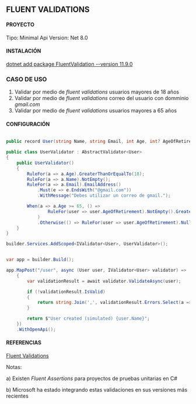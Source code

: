 ## FLUENT VALIDATIONS

#### PROYECTO
Tipo: Minimal Api
Version: Net 8.0

#### INSTALACIÓN
[dotnet add package FluentValidation --version 11.9.0](https://www.nuget.org/packages/FluentValidation/)

### CASO DE USO
1. Validar por medio de _fluent validations_ usuarios mayores de 18 años 
2. Validar por medio de _fluent validations_ correo del usuario con domminio _gmail.com_
3. Validar por medio de _fluent validations_ usuarios mayores a 65 años
   
#### CONFIGURACIÓN

```csharp

public record User(string Name, string Email, int Age, int? AgeOfRetirement);

public class UserValidator : AbstractValidator<User>
{
    public UserValidator()
    {
        RuleFor(a => a.Age).GreaterThanOrEqualTo(18);
        RuleFor(a => a.Name).NotEmpty();
        RuleFor(a => a.Email).EmailAddress()
            .Must(e => e.EndsWith("@gmail.com"))
            .WithMessage("Debes utilizar un correo de gmail.");

        When(a => a.Age >= 65, () =>
                RuleFor(user => user.AgeOfRetirement).NotEmpty().GreaterThanOrEqualTo(65)
            )
            .Otherwise(() => RuleFor(user => user.AgeOfRetirement).Null());
    }
}

```



```csharp
builder.Services.AddScoped<IValidator<User>, UserValidator>();


var app = builder.Build();

app.MapPost("/user", async (User user, IValidator<User> validator) =>
    {
        var validationResult = await validator.ValidateAsync(user);

        if (!validationResult.IsValid)
        {
            return string.Join(',', validationResult.Errors.Select(a => a.ErrorMessage));
        }

        return $"User created (simulated) {user.Name}";
    })
    .WithOpenApi();
```


#### REFERENCIAS
[Fluent Validations](https://docs.fluentvalidation.net/en/latest/)


Notas:

a) Existen _Fluent Assertions_ para proyectos de pruebas unitarias en C#

b) Microsoft ha estado integrando estas validaciones en sus versiones más recientes
